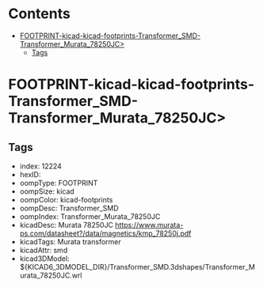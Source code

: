 



Contents
========

* [FOOTPRINT-kicad-kicad-footprints-Transformer_SMD-Transformer_Murata_78250JC>](#footprint-kicad-kicad-footprints-transformer_smd-transformer_murata_78250jc)
	* [Tags](#tags)

# FOOTPRINT-kicad-kicad-footprints-Transformer_SMD-Transformer_Murata_78250JC>

## Tags

- index: 12224
- hexID: 
- oompType: FOOTPRINT
- oompSize: kicad
- oompColor: kicad-footprints
- oompDesc: Transformer_SMD
- oompIndex: Transformer_Murata_78250JC
- kicadDesc: Murata 78250JC https://www.murata-ps.com/datasheet?/data/magnetics/kmp_78250j.pdf
- kicadTags: Murata transformer
- kicadAttr: smd
- kicad3DModel: ${KICAD6_3DMODEL_DIR}/Transformer_SMD.3dshapes/Transformer_Murata_78250JC.wrl
